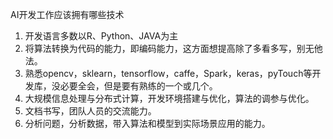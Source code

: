 AI开发工作应该拥有哪些技术

1. 开发语言多数以R、Python、JAVA为主
2. 将算法转换为代码的能力，即编码能力，这方面想提高除了多看多写，别无他法。
3. 熟悉opencv，sklearn，tensorflow，caffe，Spark，keras，pyTouch等开发库，没必要全会，但是要有熟练的一个或几个。
4. 大规模信息处理与分布式计算，开发环境搭建与优化，算法的调参与优化。
5. 文档书写，团队人员的交流能力。
6. 分析问题，分析数据，带入算法和模型到实际场景应用的能力。
